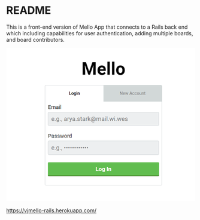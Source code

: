 # README

This is a front-end version of Mello App that connects to a Rails back end which including capabilities for user authentication, adding multiple boards, and board contributors.



<img src="screenshot.png" alt="mello-rails Screenshot">

https://vjmello-rails.herokuapp.com/




